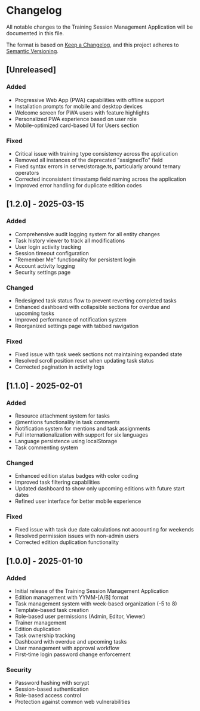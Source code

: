 # Changelog

All notable changes to the Training Session Management Application will be documented in this file.

The format is based on [Keep a Changelog](https://keepachangelog.com/en/1.0.0/),
and this project adheres to [Semantic Versioning](https://semver.org/spec/v2.0.0.html).

## [Unreleased]

### Added
- Progressive Web App (PWA) capabilities with offline support
- Installation prompts for mobile and desktop devices
- Welcome screen for PWA users with feature highlights
- Personalized PWA experience based on user role
- Mobile-optimized card-based UI for Users section

### Fixed
- Critical issue with training type consistency across the application
- Removed all instances of the deprecated "assignedTo" field
- Fixed syntax errors in server/storage.ts, particularly around ternary operators
- Corrected inconsistent timestamp field naming across the application
- Improved error handling for duplicate edition codes

## [1.2.0] - 2025-03-15

### Added
- Comprehensive audit logging system for all entity changes
- Task history viewer to track all modifications
- User login activity tracking
- Session timeout configuration
- "Remember Me" functionality for persistent login
- Account activity logging
- Security settings page

### Changed
- Redesigned task status flow to prevent reverting completed tasks
- Enhanced dashboard with collapsible sections for overdue and upcoming tasks
- Improved performance of notification system
- Reorganized settings page with tabbed navigation

### Fixed
- Fixed issue with task week sections not maintaining expanded state
- Resolved scroll position reset when updating task status
- Corrected pagination in activity logs

## [1.1.0] - 2025-02-01

### Added
- Resource attachment system for tasks
- @mentions functionality in task comments
- Notification system for mentions and task assignments
- Full internationalization with support for six languages
- Language persistence using localStorage
- Task commenting system

### Changed
- Enhanced edition status badges with color coding
- Improved task filtering capabilities
- Updated dashboard to show only upcoming editions with future start dates
- Refined user interface for better mobile experience

### Fixed
- Fixed issue with task due date calculations not accounting for weekends
- Resolved permission issues with non-admin users
- Corrected edition duplication functionality

## [1.0.0] - 2025-01-10

### Added
- Initial release of the Training Session Management Application
- Edition management with YYMM-[A/B] format
- Task management system with week-based organization (-5 to 8)
- Template-based task creation
- Role-based user permissions (Admin, Editor, Viewer)
- Trainer management
- Edition duplication
- Task ownership tracking
- Dashboard with overdue and upcoming tasks
- User management with approval workflow
- First-time login password change enforcement

### Security
- Password hashing with scrypt
- Session-based authentication
- Role-based access control
- Protection against common web vulnerabilities